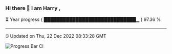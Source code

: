 ### Hi there 👋 I am Harry , 

⏳ Year progress { █████████████████████████████▁ } 97.36 %

---

⏰ Updated on Thu, 22 Dec 2022 08:33:28 GMT

![Progress Bar CI](https://github.com/duykhang68/duykhang68/workflows/Progress%20Bar%20CI/badge.svg)
